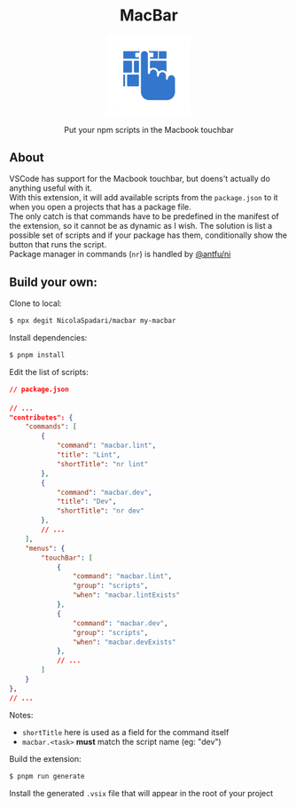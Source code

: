 <h1 align="center">MacBar</h1>

<p align="center">
	<img src="res/icon.png" width="150" />
</p>
<p align="center">Put your npm scripts in the Macbook touchbar</p>

## About

VSCode has support for the Macbook touchbar, but doens't actually do anything useful with it.
<br />
With this extension, it will add available scripts from the `package.json` to it when you open a projects that has a package file.
<br />
The only catch is that commands have to be predefined in the manifest of the extension, so it cannot be as dynamic as I wish. The solution is list a possible set of scripts and if your package has them, conditionally show the button that runs the script.
<br />
Package manager in commands (`nr`) is handled by [@antfu/ni](https://github.com/antfu/ni)

## Build your own:

Clone to local:
```sh
$ npx degit NicolaSpadari/macbar my-macbar
```

Install dependencies:
```sh
$ pnpm install
```

Edit the list of scripts:
```json
// package.json

// ...
"contributes": {
	"commands": [
		{
			"command": "macbar.lint",
			"title": "Lint",
			"shortTitle": "nr lint"
		},
		{
			"command": "macbar.dev",
			"title": "Dev",
			"shortTitle": "nr dev"
		},
		// ...
	],
	"menus": {
		"touchBar": [
			{
				"command": "macbar.lint",
				"group": "scripts",
				"when": "macbar.lintExists"
			},
			{
				"command": "macbar.dev",
				"group": "scripts",
				"when": "macbar.devExists"
			},
			// ...
		]
	}
},
// ...
```

Notes:
- `shortTitle` here is used as a field for the command itself
- `macbar.<task>` **must** match the script name (eg: "dev")

Build the extension:
```sh
$ pnpm run generate
```

Install the generated `.vsix` file that will appear in the root of your project
